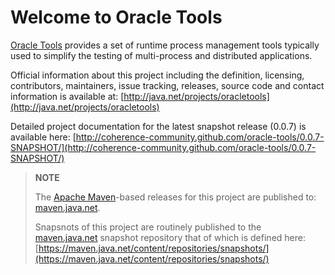 Welcome to Oracle Tools
=======================

[Oracle Tools](http://coherence-community.github.com/oracle-tools/0.0.7-SNAPSHOT/) provides a set of runtime process management tools typically used
to simplify the testing of multi-process and distributed applications.

Official information about this project including the definition, licensing, contributors, maintainers, issue tracking, releases, source code and contact information is available at:
[http://java.net/projects/oracletools](http://java.net/projects/oracletools)

Detailed project documentation for the latest snapshot release (0.0.7) is available here: [http://coherence-community.github.com/oracle-tools/0.0.7-SNAPSHOT/](http://coherence-community.github.com/oracle-tools/0.0.7-SNAPSHOT/)

> **NOTE**
>
> The [Apache Maven](http://maven.apache.org)-based releases for this project are published to: [maven.java.net](https://maven.java.net).
>
> Snapsnots of this project are routinely published to the [maven.java.net](https://maven.java.net) snapshot repository that of which is defined here: [https://maven.java.net/content/repositories/snapshots/](https://maven.java.net/content/repositories/snapshots/)
